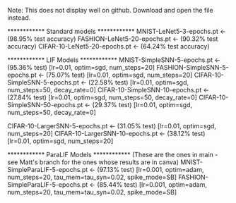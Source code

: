 Note: This does not display well on github. Download and open the file instead.

************ Standard models ************
MNIST-LeNet5-3-epochs.pt <- (98.95% test accuracy)
FASHION-LeNet5-20-epochs.pt <- (90.32% test accuracy)
CIFAR-10-LeNet5-20-epochs.pt <- (64.24% test accuracy)




************ LIF Models ************
MNIST-SimpleSNN-5-epochs.pt <- (95.36% test) [lr=0.01, optim=sgd, num_steps=20]
FASHION-SimpleSNN-5-epochs.pt <- (75.07% test) [lr=0.01, optim=sgd, num_steps=20]
CIFAR-10-SimpleSNN-5-epochs.pt <- (22.58% test) [lr=0.01, optim=sgd, num_steps=50, decay_rate=0]
CIFAR-10-SimpleSNN-10-epochs.pt <- (27.84% test) [lr=0.01, optim=sgd, num_steps=50, decay_rate=0]
CIFAR-10-SimpleSNN-50-epochs.pt <- (29.37% test) [lr=0.01, optim=sgd, num_steps=50, decay_rate=0]

CIFAR-10-LargerSNN-5-epochs.pt <- (31.05% test) [lr=0.01, optim=sgd, num_steps=20]
CIFAR-10-LargerSNN-10-epochs.pt <- (38.12% test) [lr=0.01, optim=sgd, num_steps=20]



************ ParaLIF Models ************ (These are the ones in main - see Matt's branch for the ones whose results are in canva)
MNIST-SimpleParaLIF-5-epochs.pt <- (97.13% test) [lr=0.001, optim=adam, num_steps=20, tau_mem=tau_syn=0.02, spike_mode=SB]
FASHION-SimpleParaLIF-5-epochs.pt <- (85.44% test) [lr=0.001, optim=adam, num_steps=20, tau_mem=tau_syn=0.02, spike_mode=SB]
